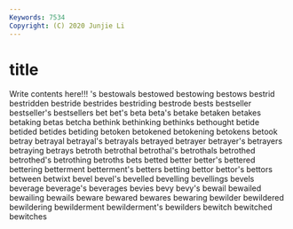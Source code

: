 ```yaml
---
Keywords: 7534
Copyright: (C) 2020 Junjie Li
---
```


# title

Write contents here!!!
's 
bestowals 
bestowed
bestowing 
bestows 
bestrid 
bestridden 
bestride 
bestrides 
bestriding 
bestrode 
bests 
bestseller
bestseller's 
bestsellers 
bet 
bet's 
beta 
beta's 
betake 
betaken 
betakes 
betaking
betas 
betcha 
bethink 
bethinking 
bethinks 
bethought 
betide 
betided 
betides 
betiding
betoken 
betokened 
betokening 
betokens 
betook 
betray 
betrayal 
betrayal's 
betrayals 
betrayed
betrayer 
betrayer's 
betrayers 
betraying 
betrays 
betroth 
betrothal 
betrothal's 
betrothals 
betrothed
betrothed's 
betrothing 
betroths 
bets 
betted 
better 
better's 
bettered 
bettering 
betterment
betterment's 
betters 
betting 
bettor 
bettor's 
bettors 
between 
betwixt 
bevel 
bevel's
bevelled 
bevelling 
bevellings 
bevels 
beverage 
beverage's 
beverages 
bevies 
bevy 
bevy's
bewail 
bewailed 
bewailing 
bewails 
beware 
bewared 
bewares 
bewaring 
bewilder 
bewildered
bewildering 
bewilderment 
bewilderment's 
bewilders 
bewitch 
bewitched 
bewitches 
